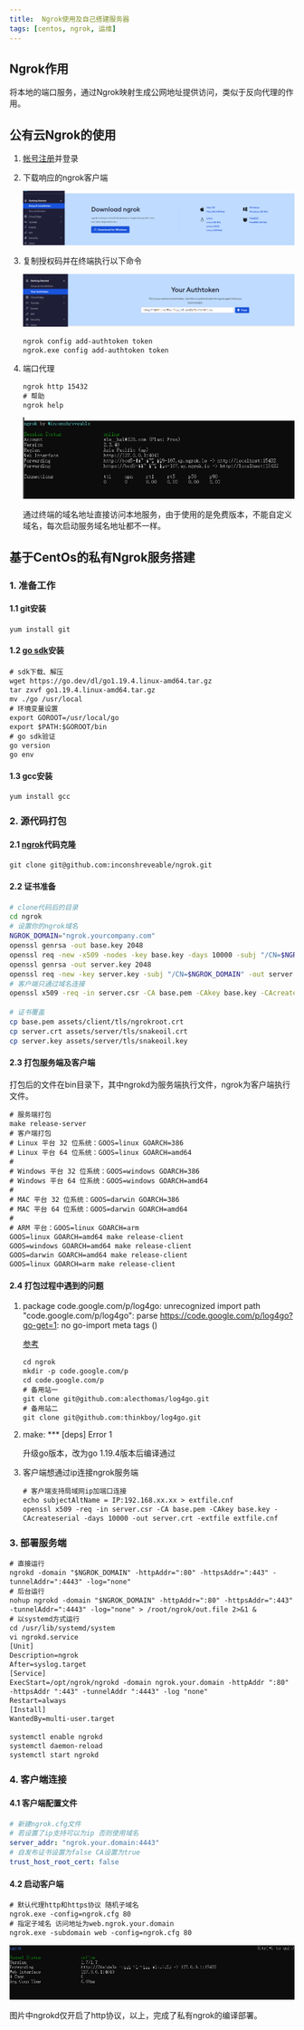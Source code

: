 ```yaml
---
title:  Ngrok使用及自己搭建服务器
tags: [centos, ngrok, 运维]
---
```


## Ngrok作用

将本地的端口服务，通过Ngrok映射生成公网地址提供访问，类似于反向代理的作用。

## 公有云Ngrok的使用

1. [帐号注册](https://ngrok.com)并登录
2. 下载响应的ngrok客户端

   ![p1][1]

3. 复制授权码并在终端执行以下命令

   ![p2][2]

    ```shell
    ngrok config add-authtoken token
    ngrok.exe config add-authtoken token
    ```
4. 端口代理

    ```shell
    ngrok http 15432
    # 帮助
    ngrok help
    ```

   ![p3][3]

   通过终端的域名地址直接访问本地服务，由于使用的是免费版本，不能自定义域名，每次启动服务域名地址都不一样。

## 基于CentOs的私有Ngrok服务搭建

### 1. 准备工作

#### 1.1 git安装

```shell
yum install git
```

#### 1.2 [go sdk](https://go.dev/dl/)安装

```shell
# sdk下载、解压
wget https://go.dev/dl/go1.19.4.linux-amd64.tar.gz
tar zxvf go1.19.4.linux-amd64.tar.gz
mv ./go /usr/local
# 环境变量设置
export GOROOT=/usr/local/go
export $PATH:$GOROOT/bin
# go sdk验证
go version
go env
```

#### 1.3 gcc安装

```shell
yum install gcc
```

### 2. 源代码打包

#### 2.1 [ngrok](https://github.com/inconshreveable/ngrok)代码克隆

```shell
git clone git@github.com:inconshreveable/ngrok.git
```

#### 2.2 证书准备

```bash
# clone代码后的目录
cd ngrok
# 设置你的ngrok域名
NGROK_DOMAIN="ngrok.yourcompany.com"
openssl genrsa -out base.key 2048
openssl req -new -x509 -nodes -key base.key -days 10000 -subj "/CN=$NGROK_DOMAIN" -out base.pem
openssl genrsa -out server.key 2048
openssl req -new -key server.key -subj "/CN=$NGROK_DOMAIN" -out server.csr
# 客户端只通过域名连接
openssl x509 -req -in server.csr -CA base.pem -CAkey base.key -CAcreateserial -days 10000 -out server.crt

# 证书覆盖
cp base.pem assets/client/tls/ngrokroot.crt
cp server.crt assets/server/tls/snakeoil.crt
cp server.key assets/server/tls/snakeoil.key
```

#### 2.3 打包服务端及客户端

打包后的文件在bin目录下，其中ngrokd为服务端执行文件，ngrok为客户端执行文件。

```shell
# 服务端打包
make release-server
# 客户端打包
# Linux 平台 32 位系统：GOOS=linux GOARCH=386
# Linux 平台 64 位系统：GOOS=linux GOARCH=amd64
#  
# Windows 平台 32 位系统：GOOS=windows GOARCH=386
# Windows 平台 64 位系统：GOOS=windows GOARCH=amd64
#  
# MAC 平台 32 位系统：GOOS=darwin GOARCH=386
# MAC 平台 64 位系统：GOOS=darwin GOARCH=amd64
#  
# ARM 平台：GOOS=linux GOARCH=arm
GOOS=linux GOARCH=amd64 make release-client
GOOS=windows GOARCH=amd64 make release-client
GOOS=darwin GOARCH=amd64 make release-client
GOOS=linux GOARCH=arm make release-client
```

#### 2.4 打包过程中遇到的问题

1. package code.google.com/p/log4go: unrecognized import path "code.google.com/p/log4go":
   parse https://code.google.com/p/log4go?go-get=1: no go-import meta tags ()

   [参考](https://www.cnblogs.com/52php/p/6810115.html)
    ```shell
    cd ngrok
    mkdir -p code.google.com/p
    cd code.google.com/p
    # 备用站一
    git clone git@github.com:alecthomas/log4go.git
    # 备用站二
    git clone git@github.com:thinkboy/log4go.git
    ```
2. make: *** [deps] Error 1

   升级go版本，改为go 1.19.4版本后编译通过

3. 客户端想通过ip连接ngrok服务端

    ```shell
    # 客户端支持局域网ip加端口连接
    echo subjectAltName = IP:192.168.xx.xx > extfile.cnf
    openssl x509 -req -in server.csr -CA base.pem -CAkey base.key -CAcreateserial -days 10000 -out server.crt -extfile extfile.cnf
    ```

### 3. 部署服务端

```shell
# 直接运行
ngrokd -domain "$NGROK_DOMAIN" -httpAddr=":80" -httpsAddr=":443" -tunnelAddr=":4443" -log="none"
# 后台运行
nohup ngrokd -domain "$NGROK_DOMAIN" -httpAddr=":80" -httpsAddr=":443" -tunnelAddr=":4443" -log="none" > /root/ngrok/out.file 2>&1 &
# 以systemd方式运行
cd /usr/lib/systemd/system
vi ngrokd.service
[Unit]
Description=ngrok
After=syslog.target
[Service]
ExecStart=/opt/ngrok/ngrokd -domain ngrok.your.domain -httpAddr ":80" -httpsAddr ":443" -tunnelAddr ":4443" -log "none"
Restart=always
[Install]
WantedBy=multi-user.target

systemctl enable ngrokd
systemctl daemon-reload
systemctl start ngrokd
```

### 4. 客户端连接

#### 4.1 客户端配置文件

```yaml
# 新建ngrok.cfg文件
# 若设置了ip支持可以为ip 否则使用域名
server_addr: "ngrok.your.domain:4443"
# 自发布证书设置为false CA设置为true
trust_host_root_cert: false
```

#### 4.2 启动客户端

```shell
# 默认代理http和https协议 随机子域名
ngrok.exe -config=ngrok.cfg 80
# 指定子域名 访问地址为web.ngrok.your.domain
ngrok.exe -subdomain web -config=ngrok.cfg 80
```

![p4][4]

图片中ngrokd仅开启了http协议，以上，完成了私有ngrok的编译部署。

[1]: /assets/2023/01-06/ngrok-cloud-download.png "cloud-download"
[2]: /assets/2023/01-06/ngrok-cloud-token.png "cloud-token"
[3]: /assets/2023/01-06/ngrok-cloud-terminal.png "cloud-terminal"
[4]: /assets/2023/01-06/ngrok.png "ngrok"
